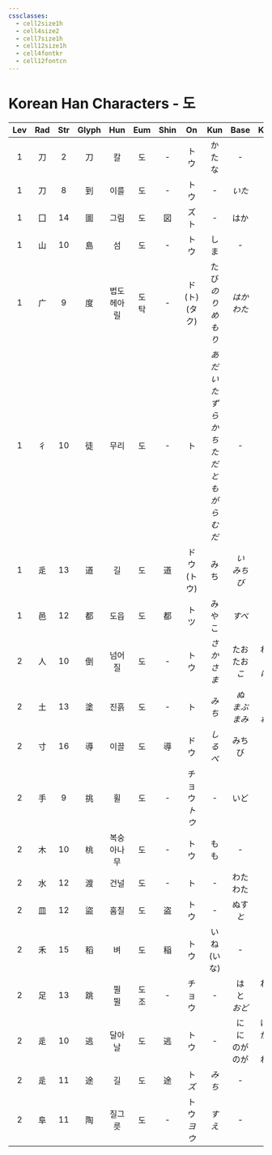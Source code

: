 ```yaml
---
cssclasses:
  - cell2size1h
  - cell4size2
  - cell7size1h
  - cell12size1h
  - cell4fontkr
  - cell12fontcn
---
```


# Korean Han Characters - 도

| Lev | Rad | Str | Glyph |    Hun    |  Eum   | Shin |        On        |                  Kun                   |        Base        |        Kana         | Simp |     Man      | Can  |    Viet    |
| :-: | :-: | :-: | :---: | :-------: | :----: | :--: | :--------------: | :------------------------------------: | :----------------: | :-----------------: | :--: | :----------: | :--: | :--------: |
|  1  |  刀  |  2  |   刀   |     칼     |   도    |  -   |        トウ        |                  かたな                   |         -          |          -          |  -   |     dāo      | dou1 |    đao     |
|  1  |  刀  |  8  |   到   |    이를     |   도    |  -   |        トウ        |                   -                    |        *いた*        |         *る*         |  -   |     dào      | dou3 |    đáo     |
|  1  |  囗  | 14  |   圖   |    그림     |   도    |  図   |      ズ<br>ト      |                   -                    |         はか         |          る          |  图   |      tú      | tou4 |     đồ     |
|  1  |  山  | 10  |   島   |     섬     |   도    |  -   |        トウ        |                   しま                   |         -          |          -          |  岛   |     dǎo      | dou2 |    đảo     |
|  1  |  广  |  9  |   度   | 법도<br>헤아릴 | 도<br>탁 |  -   | ド<br>(ト)<br>(タク) |          たび<br>*のり*<br>*めもり*           |     *はか<br>わた*     |      *る<br>る*       |  -   |  dù<br>duó   | dou6 |     độ     |
|  1  |  彳  | 10  |   徒   |    무리     |   도    |  -   |        ト         | *あだ<br>いたずら<br>かち<br>ただ<br>ともがら<br>むだ* |         -          |          -          |  -   |      tú      | tou4 |     đồ     |
|  1  |  辵  | 13  |   道   |     길     |   도    |  道   |    ドウ<br>(トウ)    |                   みち                   |     *い<br>みちび*     |      *う<br>く*       |  道   |     dào      | dou6 |    đạo     |
|  1  |  邑  | 12  |   都   |    도읍     |   도    |  都   |      ト<br>ツ      |                  みやこ                   |        *すべ*        |         *て*         |  都   |  dōu<br>dū   | dou1 |     đô     |
|  2  |  人  | 10  |   倒   |    넘어질    |   도    |  -   |        トウ        |                 *さかさま*                 |  たお<br>たお<br>*こ*   |   れる<br>す<br>*ける*   |  -   |  dǎo<br>dào  | dou2 |    đảo     |
|  2  |  土  | 13  |   塗   |    진흙     |   도    |  -   |        ト         |                  *みち*                  |  *ぬ<br>まぶ<br>まみ*   |   *る<br>す<br>れる*    |  涂   |      tú      | tou4 |     đồ     |
|  2  |  寸  | 16  |   導   |    이끌     |   도    |  導   |        ドウ        |                 *しるべ*                  |        みちび         |          く          |  导   |     dǎo      | dou6 |    đạo     |
|  2  |  手  |  9  |   挑   |     휠     |   도    |  -   |   チョウ<br>*トウ*    |                   -                    |         いど         |          む          |  -   | tiāo<br>tiǎo | tiu1 |    vẹo     |
|  2  |  木  | 10  |   桃   |   복숭아나무   |   도    |  -   |        トウ        |                   もも                   |         -          |          -          |  -   |     táo      | tou4 |    đào     |
|  2  |  水  | 12  |   渡   |    건널     |   도    |  -   |        ト         |                   -                    |      わた<br>わた      |       る<br>す        |  -   |      dù      | dou6 |     đò     |
|  2  |  皿  | 12  |   盜   |    훔칠     |   도    |  盗   |        トウ        |                   -                    |     ぬす<br>*と*      |      む<br>*る*       |  盗   |     dào      | dou6 |    dừa     |
|  2  |  禾  | 15  |   稻   |     벼     |   도    |  稲   |        トウ        |               いね<br>(いな)               |         -          |          -          |  -   |     dào      | dou6 | đạo<br>đữu |
|  2  |  足  | 13  |   跳   |  뛸<br>뛸   | 도<br>조 |  -   |       チョウ        |                   -                    |   は<br>と<br>*おど*   |   ねる<br>ぶ<br>*る*    |  -   |     tiào     | tiu3 |    khêu    |
|  2  |  辵  | 10  |   逃   |    달아날    |   도    |  逃   |        トウ        |                   -                    | に<br>に<br>のが<br>のが | げる<br>がす<br>す<br>れる |  -   |     táo      | tou4 |    đào     |
|  2  |  辵  | 11  |   途   |     길     |   도    |  途   |     ト<br>*ズ*     |                  *みち*                  |         -          |          -          |  途   |      tú      | tou4 |     đồ     |
|  2  |  阜  | 11  |   陶   |    질그릇    |   도    |  -   |    トウ<br>*ヨウ*    |                  *すえ*                  |         -          |          -          |  -   |     táo      | tou4 |    đào     |
